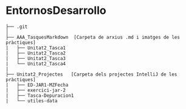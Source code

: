 # EntornosDesarrollo
    
    
    ├── .git
    │  
    ├── AAA_TasquesMarkdown  [Carpeta de arxius .md i imatges de les pràctiques]
    |   ├── Unitat2_Tasca1  
    |   ├── Unitat2_Tasca2  
    |   ├── Unitat2_Tasca3  
    |   └── Unitat2_Tasca4  
    | 
    ├── Unitat2_Projectes   [Carpeta dels projectes IntelliJ de les pràctiques]
    |   ├── ED-JAR1-MZFecha
    |   ├── exercici-jar-2
    |   ├── Tasca-Depuracion1
    |   └── utiles-data

